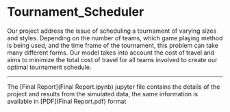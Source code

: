 # Tournament_Scheduler
Our project address the issue of scheduling a tournament of varying sizes and styles. Depending on the number of teams, which game playing method is being used, and the time frame of the tournament, this problem can take many different forms. Our model takes into account the cost of travel and aims to minimize the total cost of travel for all teams involved to create our optimal tournament schedule.

---

The [Final Report](Final Report.ipynb) jupyter file contains the details of the project and results from the simulated data, the same information is available in [PDF](Final Report.pdf) format
